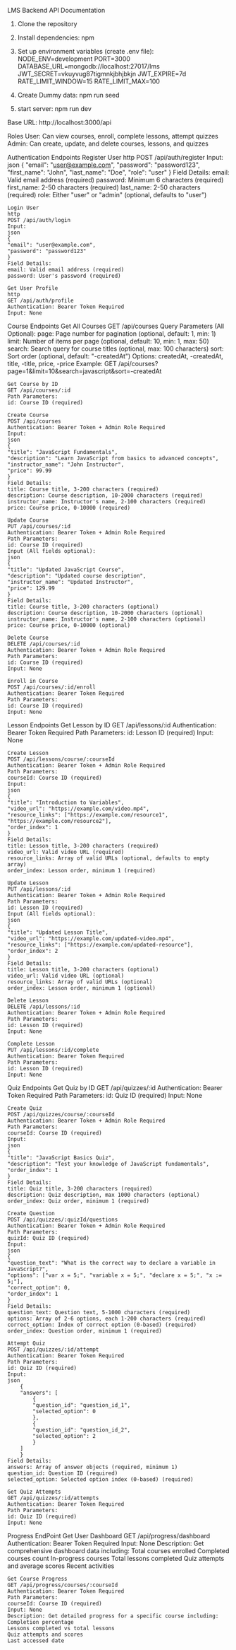  LMS Backend API Documentation

1. Clone the repository
2. Install dependencies: npm 
3. Set up environment variables (create .env file):
    NODE_ENV=development
    PORT=3000
    DATABASE_URL=mongodb://localhost:27017/lms
    JWT_SECRET=vkuyvug87tigmnkjbhjbkjn
    JWT_EXPIRE=7d
    RATE_LIMIT_WINDOW=15
    RATE_LIMIT_MAX=100

4. Create Dummy data: npm run seed
5. start server: npm run dev

Base URL: http://localhost:3000/api

Roles
User: Can view courses, enroll, complete lessons, attempt quizzes
Admin: Can create, update, and delete courses, lessons, and quizzes

Authentication Endpoints
    Register User
    http
    POST /api/auth/register
    Input:
    json
    {
    "email": "user@example.com",
    "password": "password123",
    "first_name": "John",
    "last_name": "Doe",
    "role": "user"
    }
    Field Details:
    email: Valid email address (required)
    password: Minimum 6 characters (required)
    first_name: 2-50 characters (required)
    last_name: 2-50 characters (required)
    role: Either "user" or "admin" (optional, defaults to "user")

    Login User
    http
    POST /api/auth/login
    Input:
    json
    {
    "email": "user@example.com",
    "password": "password123"
    }
    Field Details:
    email: Valid email address (required)
    password: User's password (required)

    Get User Profile
    http
    GET /api/auth/profile
    Authentication: Bearer Token Required
    Input: None

Course Endpoints
    Get All Courses
    GET /api/courses
    Query Parameters (All Optional):
    page: Page number for pagination (optional, default: 1, min: 1)
    limit: Number of items per page (optional, default: 10, min: 1, max: 50)
    search: Search query for course titles (optional, max: 100 characters)
    sort: Sort order (optional, default: "-createdAt")
    Options: createdAt, -createdAt, title, -title, price, -price
    Example:
    GET /api/courses?page=1&limit=10&search=javascript&sort=-createdAt

    Get Course by ID
    GET /api/courses/:id
    Path Parameters:
    id: Course ID (required)

    Create Course
    POST /api/courses
    Authentication: Bearer Token + Admin Role Required
    Input:
    json
    {
    "title": "JavaScript Fundamentals",
    "description": "Learn JavaScript from basics to advanced concepts",
    "instructor_name": "John Instructor",
    "price": 99.99
    }
    Field Details:
    title: Course title, 3-200 characters (required)
    description: Course description, 10-2000 characters (required)
    instructor_name: Instructor's name, 2-100 characters (required)
    price: Course price, 0-10000 (required)

    Update Course
    PUT /api/courses/:id
    Authentication: Bearer Token + Admin Role Required
    Path Parameters:
    id: Course ID (required)
    Input (All fields optional):
    json
    {
    "title": "Updated JavaScript Course",
    "description": "Updated course description",
    "instructor_name": "Updated Instructor",
    "price": 129.99
    }
    Field Details:
    title: Course title, 3-200 characters (optional)
    description: Course description, 10-2000 characters (optional)
    instructor_name: Instructor's name, 2-100 characters (optional)
    price: Course price, 0-10000 (optional)

    Delete Course
    DELETE /api/courses/:id
    Authentication: Bearer Token + Admin Role Required
    Path Parameters:
    id: Course ID (required)
    Input: None

    Enroll in Course
    POST /api/courses/:id/enroll
    Authentication: Bearer Token Required
    Path Parameters:
    id: Course ID (required)
    Input: None

Lesson Endpoints
    Get Lesson by ID
    GET /api/lessons/:id
    Authentication: Bearer Token Required
    Path Parameters:
    id: Lesson ID (required)
    Input: None

    Create Lesson
    POST /api/lessons/course/:courseId
    Authentication: Bearer Token + Admin Role Required
    Path Parameters:
    courseId: Course ID (required)
    Input:
    json
    {
    "title": "Introduction to Variables",
    "video_url": "https://example.com/video.mp4",
    "resource_links": ["https://example.com/resource1", "https://example.com/resource2"],
    "order_index": 1
    }
    Field Details:
    title: Lesson title, 3-200 characters (required)
    video_url: Valid video URL (required)
    resource_links: Array of valid URLs (optional, defaults to empty array)
    order_index: Lesson order, minimum 1 (required)

    Update Lesson
    PUT /api/lessons/:id
    Authentication: Bearer Token + Admin Role Required
    Path Parameters:
    id: Lesson ID (required)
    Input (All fields optional):
    json
    {
    "title": "Updated Lesson Title",
    "video_url": "https://example.com/updated-video.mp4",
    "resource_links": ["https://example.com/updated-resource"],
    "order_index": 2
    }
    Field Details:
    title: Lesson title, 3-200 characters (optional)
    video_url: Valid video URL (optional)
    resource_links: Array of valid URLs (optional)
    order_index: Lesson order, minimum 1 (optional)

    Delete Lesson
    DELETE /api/lessons/:id
    Authentication: Bearer Token + Admin Role Required
    Path Parameters:
    id: Lesson ID (required)
    Input: None

    Complete Lesson
    PUT /api/lessons/:id/complete
    Authentication: Bearer Token Required
    Path Parameters:
    id: Lesson ID (required)
    Input: None

Quiz Endpoints
    Get Quiz by ID
    GET /api/quizzes/:id
    Authentication: Bearer Token Required
    Path Parameters:
    id: Quiz ID (required)
    Input: None

    Create Quiz
    POST /api/quizzes/course/:courseId
    Authentication: Bearer Token + Admin Role Required
    Path Parameters:
    courseId: Course ID (required)
    Input:
    json
    {
    "title": "JavaScript Basics Quiz",
    "description": "Test your knowledge of JavaScript fundamentals",
    "order_index": 1
    }
    Field Details:
    title: Quiz title, 3-200 characters (required)
    description: Quiz description, max 1000 characters (optional)
    order_index: Quiz order, minimum 1 (required)

    Create Question
    POST /api/quizzes/:quizId/questions
    Authentication: Bearer Token + Admin Role Required
    Path Parameters:
    quizId: Quiz ID (required)
    Input:
    json
    {
    "question_text": "What is the correct way to declare a variable in JavaScript?",
    "options": ["var x = 5;", "variable x = 5;", "declare x = 5;", "x := 5;"],
    "correct_option": 0,
    "order_index": 1
    }
    Field Details:
    question_text: Question text, 5-1000 characters (required)
    options: Array of 2-6 options, each 1-200 characters (required)
    correct_option: Index of correct option (0-based) (required)
    order_index: Question order, minimum 1 (required)

    Attempt Quiz
    POST /api/quizzes/:id/attempt
    Authentication: Bearer Token Required
    Path Parameters:
    id: Quiz ID (required)
    Input:
    json
        {
        "answers": [
            {
            "question_id": "question_id_1",
            "selected_option": 0
            },
            {
            "question_id": "question_id_2",
            "selected_option": 2
            }
        ]
        }
    Field Details:
    answers: Array of answer objects (required, minimum 1)
    question_id: Question ID (required)
    selected_option: Selected option index (0-based) (required)

    Get Quiz Attempts
    GET /api/quizzes/:id/attempts
    Authentication: Bearer Token Required
    Path Parameters:
    id: Quiz ID (required)
    Input: None

Progress EndPoint
    Get User Dashboard
    GET /api/progress/dashboard
    Authentication: Bearer Token Required
    Input: None
    Description: Get comprehensive dashboard data including:
    Total courses enrolled
    Completed courses count
    In-progress courses
    Total lessons completed
    Quiz attempts and average scores
    Recent activities

    Get Course Progress
    GET /api/progress/courses/:courseId
    Authentication: Bearer Token Required
    Path Parameters:
    courseId: Course ID (required)
    Input: None
    Description: Get detailed progress for a specific course including:
    Completion percentage
    Lessons completed vs total lessons
    Quiz attempts and scores
    Last accessed date
